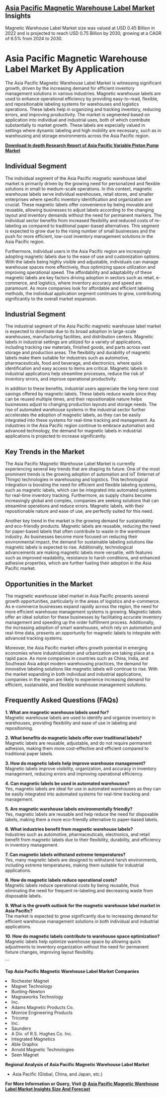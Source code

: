 <h2><a href="https://www.verifiedmarketreports.com/download-sample/?rid=440858&amp;utm_source=Github-Feb&amp;utm_medium=219" target="_blank">Asia Pacific Magnetic Warehouse Label Market</a> Insights</h2><p>Magnetic Warehouse Label Market size was valued at USD 0.45 Billion in 2022 and is projected to reach USD 0.75 Billion by 2030, growing at a CAGR of 6.5% from 2024 to 2030.</p><p><h1>Asia Pacific Magnetic Warehouse Label Market By Application</h1> <p>The Asia Pacific Magnetic Warehouse Label Market is witnessing significant growth, driven by the increasing demand for efficient inventory management solutions in various industries. Magnetic warehouse labels are used to enhance operational efficiency by providing easy-to-read, flexible, and repositionable labeling systems for warehouses and logistics operations. These labels help in organizing and tracking inventory, reducing errors, and improving productivity. The market is segmented based on application into individual and industrial uses, both of which contribute substantially to market growth. These labels are especially valued in settings where dynamic labeling and high mobility are necessary, such as in warehousing and storage environments across the Asia Pacific region.</p> <p><a href="#"><p><strong>Download In depth Research Report of <a href="https://www.verifiedmarketreports.com/download-sample/?rid=236118&amp;utm_source=Pulse-Dec&amp;utm_medium=219" target="_blank">Asia Pacific Variable Piston Pump Market</a></strong></p></a></p> <h2>Individual Segment</h2> <p>The individual segment of the Asia Pacific magnetic warehouse label market is primarily driven by the growing need for personalized and flexible solutions in small to medium-scale operations. In this context, magnetic warehouse labels serve individual warehouses, retail stores, and smaller enterprises where specific inventory identification and organization are crucial. These magnetic labels offer convenience by being movable and reusable, allowing businesses to adjust labels according to the changing layout and inventory demands without the need for permanent markers. The individual sector benefits from increased flexibility and reduced costs of re-labeling as compared to traditional paper-based alternatives. This segment is expected to grow due to the rising number of small businesses and the push for more efficient, low-cost inventory management solutions in the Asia Pacific region.</p> <p>Furthermore, individual users in the Asia Pacific region are increasingly adopting magnetic labels due to the ease of use and customization options. With the labels being highly visible and adjustable, individuals can manage warehouse spaces more effectively, thus optimizing space utilization and improving operational speed. The affordability and adaptability of these magnetic labels are key factors driving adoption in sectors such as retail, e-commerce, and logistics, where inventory accuracy and speed are paramount. As more companies look for affordable and efficient labeling methods, the individual application segment continues to grow, contributing significantly to the overall market expansion.</p> <h2>Industrial Segment</h2> <p>The industrial segment of the Asia Pacific magnetic warehouse label market is expected to dominate due to its broad adoption in large-scale warehouses, manufacturing facilities, and distribution centers. Magnetic labels in industrial settings are utilized for a variety of applications, including tracking raw materials, finished goods, and parts across vast storage and production areas. The flexibility and durability of magnetic labels make them suitable for industries such as automotive, pharmaceuticals, food and beverage, and electronics, where quick identification and easy access to items are critical. Magnetic labels in industrial applications help streamline processes, reduce the risk of inventory errors, and improve operational productivity.</p> <p>In addition to these benefits, industrial users appreciate the long-term cost savings offered by magnetic labels. These labels reduce waste since they can be reused multiple times, and their repositionable nature helps businesses adjust to changing production layouts and storage needs. The rise of automated warehouse systems in the industrial sector further accelerates the adoption of magnetic labels, as they can be easily integrated into these systems for real-time tracking and management. As industries in the Asia Pacific region continue to embrace automation and advanced technology, the demand for magnetic labels in industrial applications is projected to increase significantly.</p> <h2>Key Trends in the Market</h2> <p>The Asia Pacific Magnetic Warehouse Label Market is currently experiencing several key trends that are shaping its future. One of the most prominent trends is the growing adoption of automation and IoT (Internet of Things) technologies in warehousing and logistics. This technological integration is boosting the need for efficient and flexible labeling systems, such as magnetic labels, which can be integrated into automated systems for real-time inventory tracking. Furthermore, as supply chains become increasingly global and complex, companies are seeking solutions that can streamline operations and reduce errors. Magnetic labels, with their repositionable nature and ease of use, are perfectly suited for this need.</p> <p>Another key trend in the market is the growing demand for sustainability and eco-friendly products. Magnetic labels are reusable, reducing the need for paper-based labels that often contribute to waste in the warehouse industry. As businesses become more focused on reducing their environmental impact, the demand for sustainable labeling solutions like magnetic labels is expected to rise. Additionally, technological advancements are making magnetic labels more versatile, with features such as improved readability, resistance to harsh conditions, and enhanced adhesive properties, which are further fueling their adoption in the Asia Pacific market.</p> <h2>Opportunities in the Market</h2> <p>The magnetic warehouse label market in Asia Pacific presents several growth opportunities, particularly in the areas of logistics and e-commerce. As e-commerce businesses expand rapidly across the region, the need for more efficient warehouse management systems is growing. Magnetic labels offer an ideal solution for these businesses by facilitating accurate inventory management and speeding up the order fulfillment process. Additionally, the increasing adoption of smart warehouses, which rely on automation and real-time data, presents an opportunity for magnetic labels to integrate with advanced tracking systems.</p> <p>Moreover, the Asia Pacific market offers growth potential in emerging economies where industrialization and urbanization are taking place at a rapid pace. As more companies in countries such as China, India, and Southeast Asia adopt modern warehousing practices, the demand for innovative labeling solutions like magnetic labels will continue to rise. With the market expanding in both individual and industrial applications, companies in the region are likely to experience increasing demand for efficient, sustainable, and flexible warehouse management solutions.</p> <h2>Frequently Asked Questions (FAQs)</h2> <p><b>1. What are magnetic warehouse labels used for?</b><br>Magnetic warehouse labels are used to identify and organize inventory in warehouses, providing flexibility and ease of use in labeling and repositioning.</p> <p><b>2. What benefits do magnetic labels offer over traditional labels?</b><br>Magnetic labels are reusable, adjustable, and do not require permanent adhesion, making them more cost-effective and efficient compared to traditional paper labels.</p> <p><b>3. How do magnetic labels help improve warehouse management?</b><br>Magnetic labels improve visibility, organization, and accuracy in inventory management, reducing errors and improving operational efficiency.</p> <p><b>4. Can magnetic labels be used in automated warehouses?</b><br>Yes, magnetic labels are ideal for use in automated warehouses as they can be easily integrated into automated systems for real-time tracking and management.</p> <p><b>5. Are magnetic warehouse labels environmentally friendly?</b><br>Yes, magnetic labels are reusable and help reduce the need for disposable labels, making them a more eco-friendly alternative to paper-based labels.</p> <p><b>6. What industries benefit from magnetic warehouse labels?</b><br>Industries such as automotive, pharmaceuticals, electronics, and retail benefit from magnetic labels due to their flexibility, durability, and efficiency in inventory management.</p> <p><b>7. Can magnetic labels withstand extreme temperatures?</b><br>Yes, many magnetic labels are designed to withstand harsh environments, including extreme temperatures, making them suitable for industrial applications.</p> <p><b>8. How do magnetic labels reduce operational costs?</b><br>Magnetic labels reduce operational costs by being reusable, thus eliminating the need for frequent re-labeling and decreasing waste from disposable labels.</p> <p><b>9. What is the growth outlook for the magnetic warehouse label market in Asia Pacific?</b><br>The market is expected to grow significantly due to increasing demand for efficient warehouse management solutions in both individual and industrial applications.</p> <p><b>10. How do magnetic labels contribute to warehouse space optimization?</b><br>Magnetic labels help optimize warehouse space by allowing quick adjustments to inventory organization without the need for permanent fixture changes, improving layout flexibility.</p> ```</p><p><strong>Top Asia Pacific Magnetic Warehouse Label Market Companies</strong></p><div data-test-id=""><p><li>Rochester Magnet</li><li> Magnet Technology</li><li> Bunting-Newton</li><li> Magnaworks Technology</li><li> Inc.</li><li> Adams Magnetic Products Co.</li><li> Monroe Engineering Products</li><li> Tricomp</li><li> Inc.</li><li> Saunders</li><li> A Div. of R.S. Hughes Co. Inc.</li><li> Integrated Magnetics</li><li> Able Graphix</li><li> Arnold Magnetic Technologies</li><li> Seen Magnet</li></p><div><strong>Regional Analysis of&nbsp;Asia Pacific Magnetic Warehouse Label Market</strong></div><ul><li dir="ltr"><p dir="ltr">Asia Pacific (Global, China, and Japan, etc.)</p></li></ul><p><strong>For More Information or Query, Visit @&nbsp;</strong><strong><a href="https://www.verifiedmarketreports.com/product/magnetic-warehouse-label-market/?utm_source=Github-Feb&amp;utm_medium=219" target="_blank">Asia Pacific Magnetic Warehouse Label Market Insights Size And Forecast</a></strong></p></div><h2>&nbsp;</h2><div data-test-id="">&nbsp;</div>

